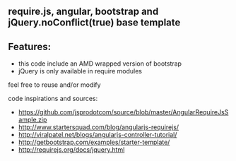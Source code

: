 require.js, angular, bootstrap and jQuery.noConflict(true) base template
-----------------------------------------------------------------------

Features:
---------

- this code include an AMD wrapped version of bootstrap
- jQuery is only available in require modules

feel free to reuse and/or modify

code inspirations and sources:
* https://github.com/jsprodotcom/source/blob/master/AngularRequireJsSample.zip
* http://www.startersquad.com/blog/angularjs-requirejs/
* http://viralpatel.net/blogs/angularjs-controller-tutorial/
* http://getbootstrap.com/examples/starter-template/
* http://requirejs.org/docs/jquery.html
